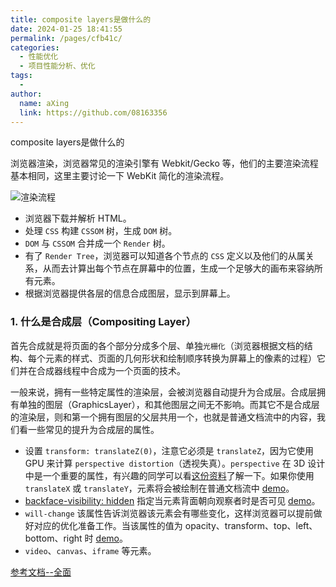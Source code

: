 ```yaml
---
title: composite layers是做什么的
date: 2024-01-25 18:41:55
permalink: /pages/cfb41c/
categories:
  - 性能优化
  - 项目性能分析、优化
tags:
  - 
author: 
  name: aXing
  link: https://github.com/08163356
---
```


composite layers是做什么的

浏览器渲染，浏览器常见的渲染引擎有 Webkit/Gecko 等，他们的主要渲染流程基本相同，这里主要讨论一下 WebKit 简化的渲染流程。

![渲染流程](https://segmentfault.com/img/remote/1460000041197296)

- 浏览器下载并解析 HTML。
- 处理 `CSS` 构建 `CSSOM` 树，生成 `DOM` 树。
- `DOM` 与 `CSSOM` 合并成一个 `Render` 树。
- 有了 `Render Tree`，浏览器可以知道各个节点的 `CSS` 定义以及他们的从属关系，从而去计算出每个节点在屏幕中的位置，生成一个足够大的画布来容纳所有元素。
- 根据浏览器提供各层的信息合成图层，显示到屏幕上。

### 1. 什么是合成层（Compositing Layer）

首先合成就是将页面的各个部分分成多个层、单独`光栅化`（浏览器根据文档的结构、每个元素的样式、页面的几何形状和绘制顺序转换为屏幕上的像素的过程）它们并在合成器线程中合成为一个页面的技术。

一般来说，拥有一些特定属性的渲染层，会被浏览器自动提升为合成层。合成层拥有单独的图层（GraphicsLayer），和其他图层之间无不影响。而其它不是合成层的渲染层，则和第一个拥有图层的父层共用一个，也就是普通文档流中的内容，我们看一些常见的提升为合成层的属性。

- 设置 `transform: translateZ(0)`，注意它必须是 `translateZ`，因为它使用 GPU 来计算 `perspective distortion`（透视失真）。`perspective` 在 3D 设计中是一个重要的属性，有兴趣的同学可以看[这份资料](https://link.segmentfault.com/?enc=afCSzBm%2FaWzfXupuAug%2FGg%3D%3D.1NV6VfD3FN%2Fhx2WFn9yBAYpo8cmF6TxiP9x1T0bUIAGLXaTEgWDYVSRCxDYBUvkxGCK5T%2FyaEvw76GilxYBebErJbUXMrLo8gUkeWg8ibWYG7LIGPyVXLenXJhwHRRzy8PVe2FMgQanTmMlohE%2F9erqOXlt3jIpQckE9xW4wIJLJ6aGsrQozm5YSH84SE3l5gy1CNj%2B6880vRGheQ2mvPwlSVDOcJMY9%2B9oHqYOsEJo%3D)了解一下。如果你使用 `translateX` 或 `translateY`，元素将会被绘制在普通文档流中 [demo](https://link.segmentfault.com/?enc=ohaBHXGxCTtM5KHIQ6VHXA%3D%3D.kuYSj6BOfOt%2FUIvMZJotDyOqCq%2BN7OVHssd%2FLa6cXDw%3D)。
- [backface-visibility: hidden](https://link.segmentfault.com/?enc=XzVi%2F8zOr7EVO3C78f06cQ%3D%3D.1RVjdCzqsf1xIvbKPEFKpw3aoW77m%2FMzavJk0AcMbvzWZWm8v%2BdB6%2FkP4PU%2FQY620exA%2BuUa8KZz7eeOjDrmQKiSZpiWbGtfiv5cHGvAvBU%3D) 指定当元素背面朝向观察者时是否可见 [demo](https://link.segmentfault.com/?enc=2l50vwRMuogT3hAK3F0oLg%3D%3D.j2Jszz%2FSKcUJGKzlxcH3MPSwN84Kgt1d8O9uRqLIFV4%3D)。
- `will-change` 该属性告诉浏览器该元素会有哪些变化，这样浏览器可以提前做好对应的优化准备工作。当该属性的值为 opacity、transform、top、left、bottom、right 时 [demo](https://link.segmentfault.com/?enc=Dre9I8MoumsAs3R9utUqfQ%3D%3D.IfsdrdNjfTiOKTYZ7PIoR2iuIGJ1kdAFtEcW7Np64Xo%3D)。
- `video`、`canvas`、`iframe` 等元素。

[参考文档--全面](https://segmentfault.com/a/1190000041197292)

